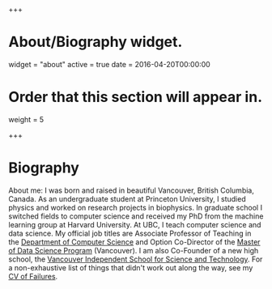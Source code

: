 +++
# About/Biography widget.
widget = "about"
active = true
date = 2016-04-20T00:00:00

# Order that this section will appear in.
weight = 5

 
+++

# Biography

About me: I was born and raised in beautiful Vancouver, British Columbia, Canada. As an undergraduate student at Princeton University, I studied physics and worked on research projects in biophysics. In graduate school I switched fields to computer science and received my PhD from the machine learning group at Harvard University. At UBC, I teach computer science and data science. My official job titles are Associate Professor of Teaching in the [Department of Computer Science](https://www.cs.ubc.ca/) and Option Co-Director of the [Master of Data Science Program](https://masterdatascience.ubc.ca/) (Vancouver). I am also Co-Founder of a new high school, the [Vancouver Independent School for Science and Technology](https://www.visst.ca). For a non-exhaustive list of things that didn't work out along the way, see my [CV of Failures](https://www.mikegelbart.com/files/cv.pdf).
